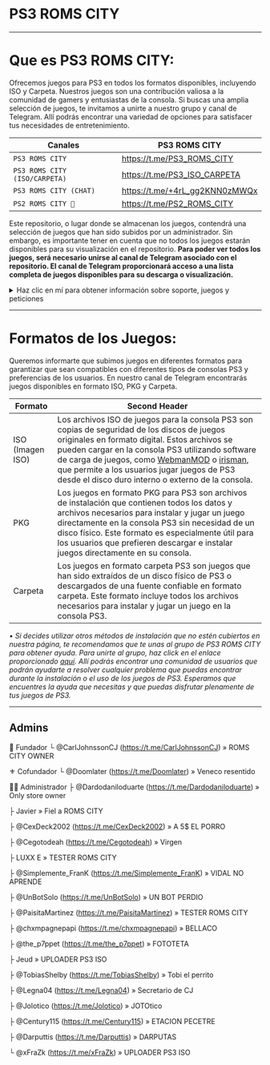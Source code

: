 # PS3 ROMS CITY

<hr>

# __Que es PS3 ROMS CITY:__

Ofrecemos juegos para PS3 en todos los formatos disponibles, incluyendo ISO y Carpeta. Nuestros juegos son una contribución valiosa a la comunidad de gamers y entusiastas de la consola. Si buscas una amplia selección de juegos, te invitamos a unirte a nuestro grupo y canal de Telegram. Allí podrás encontrar una variedad de opciones para satisfacer tus necesidades de entretenimiento.


| Canales | PS3 ROMS CITY |
| --- | --- |
| `PS3 ROMS CITY` | https://t.me/PS3_ROMS_CITY |
| `PS3 ROMS CITY (ISO/CARPETA)` | https://t.me/PS3_ISO_CARPETA |>
| `PS3 ROMS CITY (CHAT)` | https://t.me/+4rL_gg2KNN0zMWQx |
| `PS2 ROMS CITY 🐳` | https://t.me/PS2_ROMS_CITY |

Este repositorio, o lugar donde se almacenan los juegos, contendrá una selección de juegos que han sido subidos por un administrador. Sin embargo, es importante tener en cuenta que no todos los juegos estarán disponibles para su visualización en el repositorio. __Para poder ver todos los juegos, será necesario unirse al canal de Telegram asociado con el repositorio. El canal de Telegram proporcionará acceso a una lista completa de juegos disponibles para su descarga o visualización.__

<details><summary>Haz clic en mí para obtener información sobre soporte, juegos y peticiones</summary>
<p>

#### • Dueño de PS3 ROMS CITY

```ruby
   puts "Carl Johnson (CJ)"
```


   
   Tiendas y Mods
> Es importante señalar que no podemos ofrecer soporte para tiendas o mods de PS3, ya que estas son creaciones externas que no están respaldadas por el fabricante de la consola. Cada creador de tienda o mod es responsable de su propia creación, incluyendo su calidad, seguridad y compatibilidad con la consola. En muchos casos, estos mods o tiendas pueden tener problemas técnicos que pueden llevar a fallos en el sistema y a la pérdida de datos.
   
• Descargas y uso compartido
> Nos complace informarte que todas las descargas de juegos disponibles a través de nuestro canal de Telegram son directas y no contienen publicidad. Además, todos los juegos son testeados antes de ser subidos al canal para garantizar que estén funcionando correctamente y sean compatibles con la plataforma PS3.

> Sin embargo, queremos hacer una aclaración importante en cuanto al uso compartido de estas descargas. Si decides compartir alguno de los juegos que descargaste de nuestro canal, por favor asegúrate de dar los créditos correspondientes. También te pedimos que evites compartir descargas que contengan publicidad o que sean incompatibles con la plataforma PS3, ya que esto podría causar problemas técnicos en la consola y afectar negativamente la experiencia de juego de otros usuarios.

> Es importante destacar que nos reservamos el derecho de reportar el uso compartido de juegos de PS3 ROMS CITY que contengan publicidad, ya que esto va en contra de nuestra política de proporcionar descargas limpias y de alta calidad a través de nuestro canal de Telegram. Esperamos que entiendas la importancia de seguir estas directrices para garantizar una experiencia de juego óptima y justa para todos los usuarios.
</p>
</details>


<hr>

# __Formatos de los Juegos:__

Queremos informarte que subimos juegos en diferentes formatos para garantizar que sean compatibles con diferentes tipos de consolas PS3 y preferencias de los usuarios. En nuestro canal de Telegram encontrarás juegos disponibles en formato ISO, PKG y Carpeta.

| Formato  | Second Header |
| ------------- | ------------- |
| ISO (Imagen ISO)  | Los archivos ISO de juegos para la consola PS3 son copias de seguridad de los discos de juegos originales en formato digital. Estos archivos se pueden cargar en la consola PS3 utilizando software de carga de juegos, como [WebmanMOD](https://github.com/aldostools/webMAN-MOD/releases) o [irisman](https://github.com/aldostools/IRISMAN/releases), que permite a los usuarios jugar juegos de PS3 desde el disco duro interno o externo de la consola.  |
| PKG  | Los juegos en formato PKG para PS3 son archivos de instalación que contienen todos los datos y archivos necesarios para instalar y jugar un juego directamente en la consola PS3 sin necesidad de un disco físico. Este formato es especialmente útil para los usuarios que prefieren descargar e instalar juegos directamente en su consola.  |
| Carpeta  | Los juegos en formato carpeta PS3 son juegos que han sido extraídos de un disco físico de PS3 o descargados de una fuente confiable en formato carpeta. Este formato incluye todos los archivos necesarios para instalar y jugar un juego en la consola PS3.  |

• *Si decides utilizar otros métodos de instalación que no estén cubiertos en nuestra página, te recomendamos que te unas al grupo de PS3 ROMS CITY para obtener ayuda. Para unirte al grupo, haz click en el enlace proporcionado [aquí](https://t.me/+4rL_gg2KNN0zMWQx). Allí podrás encontrar una comunidad de usuarios que podrán ayudarte a resolver cualquier problema que puedas encontrar durante la instalación o el uso de los juegos de PS3. Esperamos que encuentres la ayuda que necesitas y que puedas disfrutar plenamente de tus juegos de PS3.*

<hr>


## Admins
👑 Fundador
 └ @CarlJohnssonCJ (https://t.me/CarlJohnssonCJ) » ROMS CITY OWNER

⚜️ Cofundador
 └ @Doomlater (https://t.me/Doomlater) » Veneco resentido

👮🏼 Administrador
 ├ @Dardodaniloduarte (https://t.me/Dardodaniloduarte) » Only store owner
 
 ├ Javier » Fiel a ROMS CITY
 
 ├ @CexDeck2002 (https://t.me/CexDeck2002) » A 5$ EL PORRO
 
 ├ @Cegotodeah (https://t.me/Cegotodeah) » Virgen
 
 ├ LUXX E » TESTER ROMS CITY
 
 ├ @Simplemente_FranK (https://t.me/Simplemente_FranK) » VIDAL NO APRENDE
 
 ├ @UnBotSolo (https://t.me/UnBotSolo) » UN BOT PERDIO
 
 ├ @PaisitaMartinez (https://t.me/PaisitaMartinez) » TESTER ROMS CITY
 
 ├ @chxmpagnepapi (https://t.me/chxmpagnepapi) » BELLACO

 ├ @the_p7ppet (https://t.me/the_p7ppet) » FOTOTETA
 
 ├ Jeud » UPLOADER PS3 ISO
 
 ├ @TobiasShelby (https://t.me/TobiasShelby) » Tobi el perrito
 
 ├ @Legna04 (https://t.me/Legna04) » Secretario de CJ
 
 ├ @Jolotico (https://t.me/Jolotico) » JOTOtico
 
 ├ @Century115 (https://t.me/Century115) » ETACION PECETRE
 
 ├ @Darputtis (https://t.me/Darputtis) » DARPUTAS
 
 └ @xFraZk (https://t.me/xFraZk) » UPLOADER PS3 ISO

